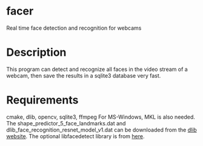 # facer
Real time face detection and recognition for webcams

# Description
  This program can detect and recognize all faces in the video stream of a webcam, then save the results in a sqlite3 database very fast.

# Requirements
  cmake, dlib, opencv, sqlite3, ffmpeg
  For MS-Windows, MKL is also needed.
  The shape_predictor_5_face_landmarks.dat and dlib_face_recognition_resnet_model_v1.dat can be downloaded from the [dlib website](dlib.net).
  The optional libfacedetect library is from [here](https://github.com/ShiqiYu/libfacedetection).
